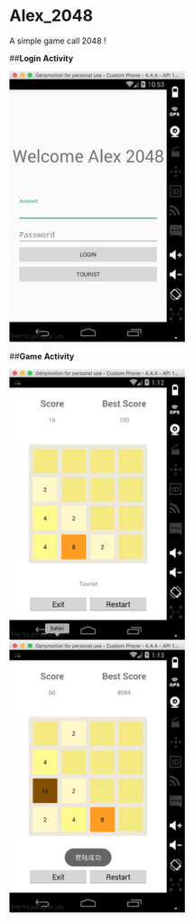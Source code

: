 # Alex_2048

A simple game call 2048 !

##**Login** **Activity**

<img src="https://github.com/Alex-ZHOU/Alex_2048/blob/master/image/Login.png?raw=true" height="480">


##**Game** **Activity**

<img src="https://github.com/Alex-ZHOU/Alex_2048/blob/master/image/Tourist.png?raw=true" height="480">
<img src="https://github.com/Alex-ZHOU/Alex_2048/blob/master/image/Usr.png?raw=true" height="480">




